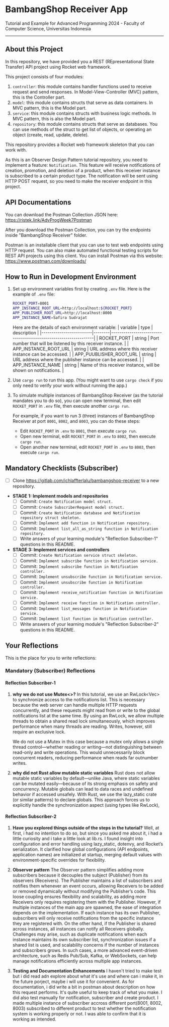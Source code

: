 # BambangShop Receiver App
Tutorial and Example for Advanced Programming 2024 - Faculty of Computer Science, Universitas Indonesia

---

## About this Project
In this repository, we have provided you a REST (REpresentational State Transfer) API project using Rocket web framework.

This project consists of four modules:
1.  `controller`: this module contains handler functions used to receive request and send responses.
    In Model-View-Controller (MVC) pattern, this is the Controller part.
2.  `model`: this module contains structs that serve as data containers.
    In MVC pattern, this is the Model part.
3.  `service`: this module contains structs with business logic methods.
    In MVC pattern, this is also the Model part.
4.  `repository`: this module contains structs that serve as databases.
    You can use methods of the struct to get list of objects, or operating an object (create, read, update, delete).

This repository provides a Rocket web framework skeleton that you can work with.

As this is an Observer Design Pattern tutorial repository, you need to implement a feature: `Notification`.
This feature will receive notifications of creation, promotion, and deletion of a product, when this receiver instance is subscribed to a certain product type.
The notification will be sent using HTTP POST request, so you need to make the receiver endpoint in this project.

## API Documentations

You can download the Postman Collection JSON here: https://ristek.link/AdvProgWeek7Postman

After you download the Postman Collection, you can try the endpoints inside "BambangShop Receiver" folder.

Postman is an installable client that you can use to test web endpoints using HTTP request.
You can also make automated functional testing scripts for REST API projects using this client.
You can install Postman via this website: https://www.postman.com/downloads/

## How to Run in Development Environment
1.  Set up environment variables first by creating `.env` file.
    Here is the example of `.env` file:
    ```bash
    ROCKET_PORT=8001
    APP_INSTANCE_ROOT_URL=http://localhost:${ROCKET_PORT}
    APP_PUBLISHER_ROOT_URL=http://localhost:8000
    APP_INSTANCE_NAME=Safira Sudrajat
    ```
    Here are the details of each environment variable:
    | variable                | type   | description                                                     |
    |-------------------------|--------|-----------------------------------------------------------------|
    | ROCKET_PORT             | string | Port number that will be listened by this receiver instance.    |
    | APP_INSTANCE_ROOT_URL   | string | URL address where this receiver instance can be accessed.       |
    | APP_PUUBLISHER_ROOT_URL | string | URL address where the publisher instance can be accessed.       |
    | APP_INSTANCE_NAME       | string | Name of this receiver instance, will be shown on notifications. |
2.  Use `cargo run` to run this app.
    (You might want to use `cargo check` if you only need to verify your work without running the app.)
3.  To simulate multiple instances of BambangShop Receiver (as the tutorial mandates you to do so),
    you can open new terminal, then edit `ROCKET_PORT` in `.env` file, then execute another `cargo run`.

    For example, if you want to run 3 (three) instances of BambangShop Receiver at port `8001`, `8002`, and `8003`, you can do these steps:
    -   Edit `ROCKET_PORT` in `.env` to `8001`, then execute `cargo run`.
    -   Open new terminal, edit `ROCKET_PORT` in `.env` to `8002`, then execute `cargo run`.
    -   Open another new terminal, edit `ROCKET_PORT` in `.env` to `8003`, then execute `cargo run`.

## Mandatory Checklists (Subscriber)
-   [ ] Clone https://gitlab.com/ichlaffterlalu/bambangshop-receiver to a new repository.
-   **STAGE 1: Implement models and repositories**
    -   [ ] Commit: `Create Notification model struct.`
    -   [ ] Commit: `Create SubscriberRequest model struct.`
    -   [ ] Commit: `Create Notification database and Notification repository struct skeleton.`
    -   [ ] Commit: `Implement add function in Notification repository.`
    -   [ ] Commit: `Implement list_all_as_string function in Notification repository.`
    -   [ ] Write answers of your learning module's "Reflection Subscriber-1" questions in this README.
-   **STAGE 3: Implement services and controllers**
    -   [ ] Commit: `Create Notification service struct skeleton.`
    -   [ ] Commit: `Implement subscribe function in Notification service.`
    -   [ ] Commit: `Implement subscribe function in Notification controller.`
    -   [ ] Commit: `Implement unsubscribe function in Notification service.`
    -   [ ] Commit: `Implement unsubscribe function in Notification controller.`
    -   [ ] Commit: `Implement receive_notification function in Notification service.`
    -   [ ] Commit: `Implement receive function in Notification controller.`
    -   [ ] Commit: `Implement list_messages function in Notification service.`
    -   [ ] Commit: `Implement list function in Notification controller.`
    -   [ ] Write answers of your learning module's "Reflection Subscriber-2" questions in this README.

## Your Reflections
This is the place for you to write reflections:

### Mandatory (Subscriber) Reflections

#### Reflection Subscriber-1
1. **why we do not use Mutex<>?**
    In this tutorial, we use an RwLock<Vec<Notification>> to synchronize access to the notifications list. This is necessary because the web server can handle multiple HTTP requests concurrently, and these requests might read from or write to the global notifications list at the same time. By using an RwLock, we allow multiple threads to obtain a shared read lock simultaneously, which improves performance when many threads are reading. Writes, however, still require an exclusive lock.

    We do not use a Mutex in this case because a mutex only allows a single thread control—whether reading or writing—not distinguishing between read-only and write operations. This would unnecessarily block concurrent readers, reducing performance when reads far outnumber writes.

2. **why did not Rust allow mutable static variables**
    Rust does not allow mutable static variables by default—unlike Java, where static variables can be mutated easily—because of its strong emphasis on safety and concurrency. Mutable globals can lead to data races and undefined behavior if accessed unsafely. With Rust, we use the lazy_static crate (or similar patterns) to declare globals. This approach forces us to explicitly handle the synchronization aspect (using types like RwLock),

#### Reflection Subscriber-2

1. **Have you explored things outside of the steps in the tutorial?**
    Well, at first, i had no intention to do so, but since you asked me about it, i had a little curiosity and i take a little look at lib.rs. I found insight into configuration and error handling using lazy_static, dotenvy, and Rocket’s serialization. It clarified how global configurations (API endpoints, application names) are initialized at startup, merging default values with environment-specific overrides for flexibility.

2. **Observer pattern**
    The Observer pattern simplifies adding more subscribers because it decouples the subject (Publisher) from its observers (Receivers). The Publisher maintains a list of subscribers and notifies them whenever an event occurs, allowing Receivers to be added or removed dynamically without modifying the Publisher’s code. This loose coupling ensures flexibility and scalability, as adding more Receivers only requires registering them with the Publisher. However, if multiple instances of the main app are spawned, the ease of integration depends on the implementation. If each instance has its own Publisher, subscribers will only receive notifications from the specific instance they are registered with. On the other hand, if the Publisher is shared across instances, all instances can notify all Receivers globally. Challenges may arise, such as duplicate notifications when each instance maintains its own subscriber list, synchronization issues if a shared list is used, and scalability concerns if the number of instances and subscribers grows. In such cases, a more advanced event-driven architecture, such as Redis Pub/Sub, Kafka, or WebSockets, can help manage notifications efficiently across multiple app instances.

3. **Testing and Documentation Enhancements**
    I haven't tried to make test but i did read adn explore about what it's use and where can i make it, in the future porject, maybe i will use it for convenient. As for documentation, i did write a bit in postman about description on how this request performs. It's quite useful to keep track of what you make. I did also test manually for notification, subscriber and create product. I made multiple instance of subscriber accross different port(8001, 8002, 8003) subscribed to different product to test whether the notification system is working properly or not. I was able to confirm that it is working as intended.